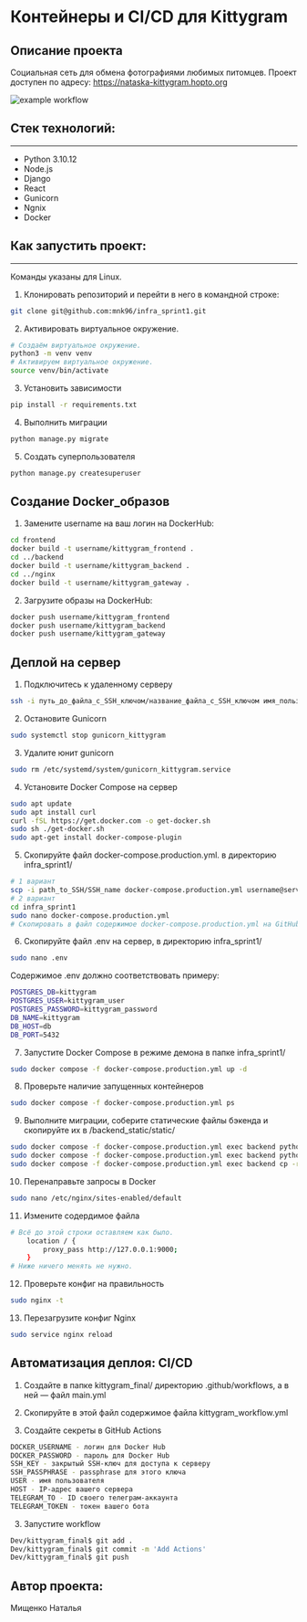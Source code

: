 #  Контейнеры и CI/CD для Kittygram

## Описание проекта
Социальная сеть для обмена фотографиями любимых питомцев. Проект доступен по адресу: https://nataska-kittygram.hopto.org

![example workflow](https://github.com/mnk96/kittygram_final/actions/workflows/main.yml/badge.svg?event=push)

## Стек технологий:
____
* Python 3.10.12
* Node.js
* Django
* React
* Gunicorn
* Ngnix
* Docker

## Как запустить проект:
____
Команды указаны для Linux.
1. Клонировать репозиторий и перейти в него в командной строке:
```sh
git clone git@github.com:mnk96/infra_sprint1.git
```
2. Активировать виртуальное окружение.
```sh
# Создаём виртуальное окружение.
python3 -m venv venv
# Активируем виртуальное окружение.
source venv/bin/activate
```
3. Установить зависимости
```sh
pip install -r requirements.txt 
```
4. Выполнить миграции
```sh
python manage.py migrate
```
5. Создать суперпользователя
```sh
python manage.py createsuperuser 
```

## Создание Docker_образов
1. Замените username на ваш логин на DockerHub:
```sh
cd frontend
docker build -t username/kittygram_frontend .
cd ../backend
docker build -t username/kittygram_backend .
cd ../nginx
docker build -t username/kittygram_gateway . 
```
2. Загрузите образы на DockerHub:
```sh
docker push username/kittygram_frontend
docker push username/kittygram_backend
docker push username/kittygram_gateway
```

## Деплой на сервер

1. Подключитесь к удаленному серверу
```sh
ssh -i путь_до_файла_с_SSH_ключом/название_файла_с_SSH_ключом имя_пользователя@ip_адрес_сервера
```

2. Остановите Gunicorn
```sh
sudo systemctl stop gunicorn_kittygram
```

3. Удалите юнит gunicorn
```sh
sudo rm /etc/systemd/system/gunicorn_kittygram.service 
```

4. Установите Docker Compose на сервер
```sh
sudo apt update
sudo apt install curl
curl -fSL https://get.docker.com -o get-docker.sh
sudo sh ./get-docker.sh
sudo apt-get install docker-compose-plugin 
```

5. Скопируйте файл docker-compose.production.yml. в директорию infra_sprint1/
```sh
# 1 вариант
scp -i path_to_SSH/SSH_name docker-compose.production.yml username@server_ip:/home/username/taski/docker-compose.production.yml
# 2 вариант
cd infra_sprint1
sudo nano docker-compose.production.yml
# Скопировать в файл содержимое docker-compose.production.yml на GitHub
```

6. Скопируйте файл .env на сервер, в директорию infra_sprint1/
```sh
sudo nano .env
```
Содержимое .env должно соответствовать примеру:
```sh
POSTGRES_DB=kittygram
POSTGRES_USER=kittygram_user
POSTGRES_PASSWORD=kittygram_password
DB_NAME=kittygram
DB_HOST=db
DB_PORT=5432
```

7. Запустите Docker Compose в режиме демона в папке infra_sprint1/
```sh
sudo docker compose -f docker-compose.production.yml up -d 
```

8. Проверьте наличие запущенных контейнеров
```sh
sudo docker compose -f docker-compose.production.yml ps
```

9. Выполните миграции, соберите статические файлы бэкенда и скопируйте их в /backend_static/static/
```sh
sudo docker compose -f docker-compose.production.yml exec backend python manage.py migrate
sudo docker compose -f docker-compose.production.yml exec backend python manage.py collectstatic
sudo docker compose -f docker-compose.production.yml exec backend cp -r /app/collected_static/. /backend_static/static/
```

10. Перенаправьте запросы в Docker
```sh
sudo nano /etc/nginx/sites-enabled/default
```

11. Измените содердимое файла
```sh
# Всё до этой строки оставляем как было.
    location / {
        proxy_pass http://127.0.0.1:9000;
    }
# Ниже ничего менять не нужно.
```

12. Проверьте конфиг на правильность
```sh
sudo nginx -t 
```

13. Перезагрузите конфиг Nginx
```sh
sudo service nginx reload 
```

## Автоматизация деплоя: CI/CD

1. Создайте в папке kittygram_final/ директорию .github/workflows, а в ней — файл main.yml

2. Скопируйте в этой файл содержимое файла kittygram_workflow.yml

3. Создайте секреты в GitHub Actions
```sh
DOCKER_USERNAME - логин для Docker Hub
DOCKER_PASSWORD - пароль для Docker Hub
SSH_KEY - закрытый SSH-ключ для доступа к серверу
SSH_PASSPHRASE - passphrase для этого ключа
USER - имя пользователя
HOST - IP-адрес вашего сервера
TELEGRAM_TO - ID своего телеграм-аккаунта
TELEGRAM_TOKEN - токен вашего бота
```

3. Запустите workflow
```sh
Dev/kittygram_final$ git add .
Dev/kittygram_final$ git commit -m 'Add Actions'
Dev/kittygram_final$ git push 
```
## Автор проекта:
Мищенко Наталья
